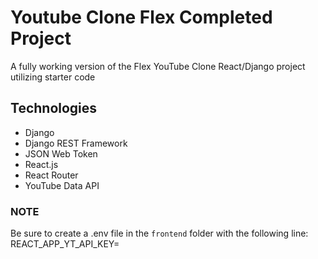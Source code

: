 # Youtube Clone Flex Completed Project

A fully working version of the Flex YouTube Clone React/Django project utilizing starter code

## Technologies

- Django
- Django REST Framework
- JSON Web Token
- React.js
- React Router
- YouTube Data API

### NOTE

Be sure to create a .env file in the `frontend` folder with the following line:
REACT_APP_YT_API_KEY=<your Google YouTube Data API key here>
